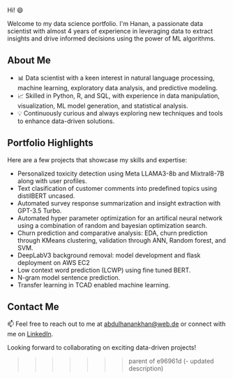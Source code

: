 Hi! :smile:

Welcome to my data science portfolio. I'm Hanan, a passionate data scientist with almost 4 years of experience in leveraging data to extract insights and drive informed decisions using the power of ML algorithms.

## About Me
- 📊 Data scientist with a keen interest in natural language processing, machine learning, exploratory data analysis, and predictive modeling.
- 📈 Skilled in Python, R, and SQL, with experience in data manipulation, visualization, ML model generation, and statistical analysis.
- 💡 Continuously curious and always exploring new techniques and tools to enhance data-driven solutions.

## Portfolio Highlights
Here are a few projects that showcase my skills and expertise:

- Personalized toxicity detection using Meta LLAMA3-8b and Mixtral8-7B along with user profiles.
- Text clasification of customer comments into predefined topics using distilBERT uncased.
- Automated survey response summarization and insight extraction with GPT-3.5 Turbo.
- Automated hyper parameter optimization for an artifical neural network using a combination of random and bayesian optimization search.
- Churn prediction and comparative analysis: EDA, churn prediction through KMeans clustering, validation through ANN, Random forest, and SVM.
- DeepLabV3 background removal: model development and flask deployment on AWS EC2
- Low context word prediction (LCWP) using fine tuned BERT.
- N-gram model sentence prediction.
- Transfer learning in TCAD enabled machine learning.

## Contact Me

📫 Feel free to reach out to me at abdulhanankhan@web.de or connect with me on [LinkedIn](https://www.linkedin.com/in/abdul-hanan-khan-230a77228/).

Looking forward to collaborating on exciting data-driven projects!
>>>>>>> parent of e96961d (- updated description)
